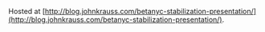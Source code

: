 Hosted at
[http://blog.johnkrauss.com/betanyc-stabilization-presentation/](http://blog.johnkrauss.com/betanyc-stabilization-presentation/).
